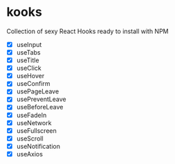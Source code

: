 # kooks

Collection of sexy React Hooks ready to install with NPM

- [x] useInput
- [x] useTabs
- [x] useTitle
- [x] useClick
- [x] useHover
- [x] useConfirm
- [x] usePageLeave
- [x] usePreventLeave
- [x] useBeforeLeave
- [x] useFadeIn
- [x] useNetwork
- [x] useFullscreen
- [x] useScroll
- [x] useNotification
- [x] useAxios
